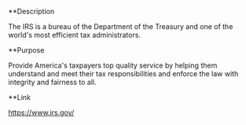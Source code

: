 **Description

The IRS is a bureau of the Department of the Treasury and one of the world's most efficient tax administrators.

**Purpose

Provide America's taxpayers top quality service by helping them understand and meet their tax responsibilities and enforce the law with integrity and fairness to all.

**Link

https://www.irs.gov/